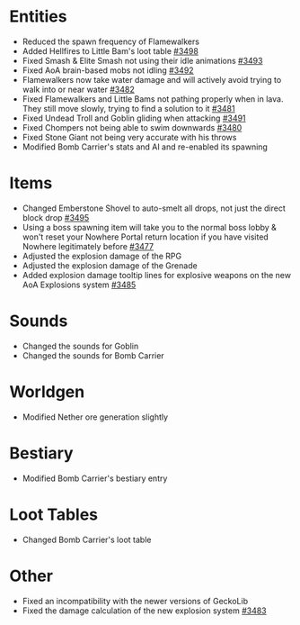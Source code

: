 # Entities
* Reduced the spawn frequency of Flamewalkers
* Added Hellfires to Little Bam's loot table [#3498](https://github.com/Tslat/Advent-Of-Ascension/issues/3498 "Github issue #3498")
* Fixed Smash & Elite Smash not using their idle animations [#3493](https://github.com/Tslat/Advent-Of-Ascension/issues/3493 "Github issue #3493")
* Fixed AoA brain-based mobs not idling [#3492](https://github.com/Tslat/Advent-Of-Ascension/issues/3492 "Github issue #3492")
* Flamewalkers now take water damage and will actively avoid trying to walk into or near water [#3482](https://github.com/Tslat/Advent-Of-Ascension/issues/3482 "Github issue #3482")
* Fixed Flamewalkers and Little Bams not pathing properly when in lava. They still move slowly, trying to find a solution to it [#3481](https://github.com/Tslat/Advent-Of-Ascension/issues/3481 "Github issue #3481")
* Fixed Undead Troll and Goblin gliding when attacking [#3491](https://github.com/Tslat/Advent-Of-Ascension/issues/3491 "Github issue #3491")
* Fixed Chompers not being able to swim downwards [#3480](https://github.com/Tslat/Advent-Of-Ascension/issues/3480 "Github issue #3480")
* Fixed Stone Giant not being very accurate with his throws
* Modified Bomb Carrier's stats and AI and re-enabled its spawning

# Items
* Changed Emberstone Shovel to auto-smelt all drops, not just the direct block drop [#3495](https://github.com/Tslat/Advent-Of-Ascension/issues/3495 "Github issue #3495")
* Using a boss spawning item will take you to the normal boss lobby & won't reset your Nowhere Portal return location if you have visited Nowhere legitimately before [#3477](https://github.com/Tslat/Advent-Of-Ascension/issues/3477 "Github issue #3477")
* Adjusted the explosion damage of the RPG
* Adjusted the explosion damage of the Grenade
* Added explosion damage tooltip lines for explosive weapons on the new AoA Explosions system [#3485](https://github.com/Tslat/Advent-Of-Ascension/issues/3485 "Github issue #3485")

# Sounds
* Changed the sounds for Goblin
* Changed the sounds for Bomb Carrier

# Worldgen
* Modified Nether ore generation slightly

# Bestiary
* Modified Bomb Carrier's bestiary entry

# Loot Tables
* Changed Bomb Carrier's loot table

# Other
* Fixed an incompatibility with the newer versions of GeckoLib
* Fixed the damage calculation of the new explosion system [#3483](https://github.com/Tslat/Advent-Of-Ascension/issues/3483 "Github issue #3483")